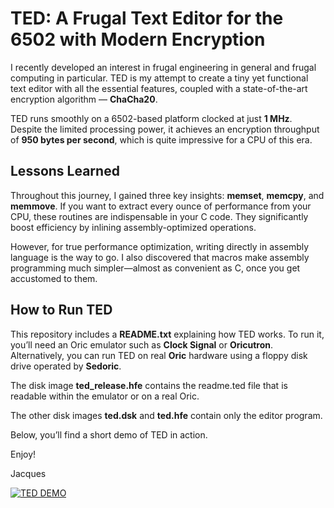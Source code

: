 # TED: A Frugal Text Editor for the 6502 with Modern Encryption

I recently developed an interest in frugal engineering in general and frugal computing in particular. TED is my attempt to create a tiny yet functional text editor with all the essential features, coupled with a state-of-the-art encryption algorithm — **ChaCha20**.

TED runs smoothly on a 6502-based platform clocked at just **1 MHz**. Despite the limited processing power, it achieves an encryption throughput of **950 bytes per second**, which is quite impressive for a CPU of this era.

## Lessons Learned

Throughout this journey, I gained three key insights: **memset**, **memcpy**, and **memmove**. If you want to extract every ounce of performance from your CPU, these routines are indispensable in your C code. They significantly boost efficiency by inlining assembly-optimized operations.

However, for true performance optimization, writing directly in assembly language is the way to go. I also discovered that macros make assembly programming much simpler—almost as convenient as C, once you get accustomed to them.

## How to Run TED

This repository includes a **README.txt** explaining how TED works. To run it, you’ll need an Oric emulator such as **Clock Signal** or **Oricutron**. Alternatively, you can run TED on real **Oric** hardware using a floppy disk drive operated by **Sedoric**.

The disk image **ted_release.hfe** contains the readme.ted file that is readable within the emulator or on a real Oric.

The other disk images **ted.dsk** and **ted.hfe** contain only the editor program.

Below, you’ll find a short demo of TED in action.

Enjoy!

Jacques

[![TED DEMO](http://img.youtube.com/vi/e0JQoOaf2OE/0.jpg)](http://www.youtube.com/watch?v=e0JQoOaf2OE)
